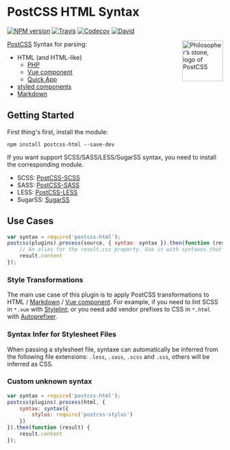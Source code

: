 PostCSS HTML Syntax
====

[![NPM version](https://img.shields.io/npm/v/postcss-html.svg?style=flat-square)](https://www.npmjs.com/package/postcss-html)
[![Travis](https://img.shields.io/travis/gucong3000/postcss-html.svg)](https://travis-ci.org/gucong3000/postcss-html)
[![Codecov](https://img.shields.io/codecov/c/github/gucong3000/postcss-html.svg)](https://codecov.io/gh/gucong3000/postcss-html)
[![David](https://img.shields.io/david/gucong3000/postcss-html.svg)](https://david-dm.org/gucong3000/postcss-html)

<img align="right" width="95" height="95"
	title="Philosopher’s stone, logo of PostCSS"
	src="http://postcss.github.io/postcss/logo.svg">

[PostCSS](https://github.com/postcss/postcss) Syntax for parsing:
- HTML (and HTML-like)
  - [PHP](http://php.net)
  - [Vue component](https://vue-loader.vuejs.org/)
  - [Quick App](https://doc.quickapp.cn/framework/source-file.html)
- [styled components](https://www.styled-components.com)
- [Markdown](https://daringfireball.net/projects/markdown/syntax)

## Getting Started

First thing's first, install the module:

```
npm install postcss-html --save-dev
```

If you want support SCSS/SASS/LESS/SugarSS syntax, you need to install the corresponding module.

- SCSS: [PostCSS-SCSS](https://github.com/postcss/postcss-scss)
- SASS: [PostCSS-SASS](https://github.com/aleshaoleg/postcss-sass)
- LESS: [PostCSS-LESS](https://github.com/shellscape/postcss-less)
- SugarSS: [SugarSS](https://github.com/postcss/sugarss)

## Use Cases

```js
var syntax = require('postcss-html');
postcss(plugins).process(source, { syntax: syntax }).then(function (result) {
	// An alias for the result.css property. Use it with syntaxes that generate non-CSS output.
	result.content
});
```

### Style Transformations

The main use case of this plugin is to apply PostCSS transformations to HTML / [Markdown](https://daringfireball.net/projects/markdown/syntax) / [Vue component](https://vue-loader.vuejs.org/). For example, if you need to lint SCSS in `*.vue` with [Stylelint](http://stylelint.io/); or you need add vendor prefixes to CSS in `*.html` with [Autoprefixer](https://github.com/postcss/autoprefixer).

### Syntax Infer for Stylesheet Files

When passing a stylesheet file, syntaxe can automatically be inferred from the following file extensions: `.less`, `.sass`, `.scss` and `.sss`, others will be inferred as CSS.

### Custom unknown syntax

```js
var syntax = require('postcss-html');
postcss(plugins).process(html, {
	syntax: syntax({
		stylus: require('postcss-stylus')
	})
}).then(function (result) {
	result.content
});
```
